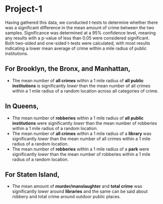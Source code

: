 # Project-1
Having gathered this data, we conducted t-tests to determine whether there was a significant difference in the mean amount of crime between the two samples. Significance was determined at a 95% confidence level, meaning any results with a p-value of less than 0.05 were considered significant. Both two-sided and one-sided t-tests were calculated, with most results indicating a lower mean average of crime within a mile radius of public institutions.

## For Brooklyn, the Bronx, and Manhattan,
* The mean number of **all crimes** within a 1 mile radius of **all public institutions** is significantly *lower* than the mean number of all crimes within a 1 mile radius of a random location across all categories of crime.
## In Queens,
* The mean number of **robberies** within a 1 mile radius of **all public institutions** were significantly *lower* than the mean number of robberies within a 1 mile radius of a random location.
* The mean number of **all crimes** within a 1 mile radius of a **library** was significantly *lower* than the mean number of all crimes within a 1 mile radius of a random location.
* The mean number of **robberies** within a 1 mile radius of a **park** were significantly *lower* than the mean number of robberies within a 1 mile radius of a random location.
## For Staten Island,
* The mean amount of **murder/manslaughter** and **total crime** was significantly *lower* around **libraries** and the same can be said about robbery and total crime around outdoor public places.
